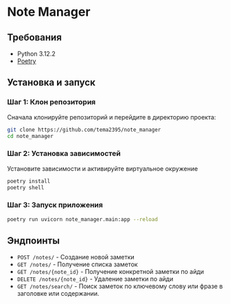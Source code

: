 # Note Manager


## Требования

- Python 3.12.2
- [Poetry](https://python-poetry.org/docs/#installation)

## Установка и запуск

### Шаг 1: Клон репозитория


Сначала клонируйте репозиторий и перейдите в директорию проекта:

```sh
git clone https://github.com/tema2395/note_manager
cd note_manager
```


### Шаг 2: Установка зависимостей

Установите зависимости и активируйте виртуальное окружение

```sh
poetry install
poetry shell
```

### Шаг 3: Запуск приложения

```sh
poetry run uvicorn note_manager.main:app --reload
```
## Эндпоинты

- `POST /notes/` - Создание новой заметки
- `GET /notes/` - Получение списка заметок
- `GET /notes/{note_id}` - Получение конкретной заметки по айди
- `DELETE /notes/{note_id}` -  Удаление заметки по айди
- `GET /notes/search/` - Поиск заметок по ключевому слову или фразе в заголовке или содержании.